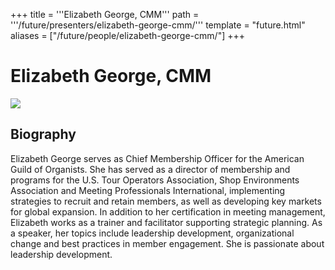 +++
title = '''Elizabeth George, CMM'''
path = '''/future/presenters/elizabeth-george-cmm/'''
template = "future.html"
aliases = ["/future/people/elizabeth-george-cmm/"]
+++

<h1>Elizabeth George, CMM</h1>

<img class="speaker-photo" src="https://custom.cvent.com/C3A4539B19F74ABCB6FCE437F6BC0A74/files/event/910aaf2914d44586a56fbd0b3b2c31c0/6e4b8890f2e54bca93069e5e1c56a9ee.jpg">
<h2>Biography</h2>
<p>Elizabeth George serves as Chief Membership Officer for the American Guild of Organists. She has served as a director of membership and programs for the U.S. Tour Operators Association, Shop Environments Association and Meeting Professionals International, implementing strategies to recruit and retain members, as well as developing key markets for global expansion. In addition to her certification in meeting management, Elizabeth works as a trainer and facilitator supporting strategic planning.  As a speaker, her topics include leadership development, organizational change and best practices in member engagement. She is passionate about leadership development.</p>

